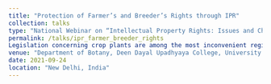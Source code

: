 ```yaml
---
title: "Protection of Farmer’s and Breeder’s Rights through IPR"
collection: talks
type: "National Webinar on “Intellectual Property Rights: Issues and Challenges”"
permalink: /talks/ipr_farmer_breeder_rights
Legislation concerning crop plants are among the most inconvenient region. The standards of Intellectual Property Rights specify that an intention can be secured as one IP. With the plants,the circumstance is muddled by genuinely covering sorts of IP: regular patents and Plant Breeders Right without compromising the privileges of Farmers. That particular arrangement for Intellectual Property assurance of new plant assortments presented in the TRIPS understanding made it required of the individuals from WTO to define legitimate measures either as licenses or a viable sui generis framework or blend of both to secure plant assortments. India was one of the principal nations in the world to have developed PBR enactment that all the while allowed rights to both farmers and breeders. The Protection of Plant Varieties and Farmers&#39; Rights Act, 2001,(PPVFR) builds up an extraordinary framework by broadening the idea of Plant Breeders Rights(PBRs), which is applied to new assortments of farmers, to assortments held by farmers and public-sector institutions. While the Act is based on the important principle of distributing ownership rights through the provision of benefit sharing and recognition and reward from the National Gene Fund, it has been instrumental in the acceleration of agricultural development; encouraging innovation, development investments in public and private plant breeding through the tests for distinctness, uniformity and stability (DUS) in highly precise cultivation conditions. The PPVFR Authority, however, takes public awareness system of plant variety protection by providing information on the website, publication and distribution of information, organizing national seminars and maintenance of electronic databases containing national variety register. The registration shall be valid for nine years for trees and vines and six years for other crops which may be renewed for eighteen years for trees and vines and fifteen years for others from the date of registration.
venue: "Department of Botany, Deen Dayal Upadhyaya College, University of Delhi"
date: 2021-09-24
location: "New Delhi, India"
---
```




